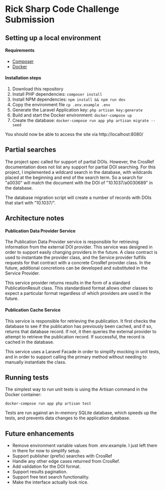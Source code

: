 # Rick Sharp Code Challenge Submission

## Setting up a local environment

#### Requirements

-   [Composer](https://getcomposer.org/download/)
-   [Docker](https://docs.docker.com/get-docker/)

#### Installation steps

1. Download this repository
2. Install PHP dependencies: `composer install`
3. Install NPM dependencies: `npm install && npm run dev`
4. Copy the environment file `cp .env.example .env`
5. Generate the Laravel Application key: `php artisan key:generate`
6. Build and start the Docker environment: `docker-compose up`
7. Create the database: `docker-compose run app php artisan migrate --seed`

You should now be able to access the site via http://localhost:8080/

## Partial searches

The project spec called for support of partial DOIs. However, the CrosRef documentation does not list any support for partial DOI searching. For this project, I implemented a wildcard search in the database, with wildcards placed at the beginning and end of the search term. So a search for "a0030" will match the document with the DOI of "10.1037/a0030689" in the database. 

The database migration script will create a number of records with DOIs that start with "10.1037/".

## Architecture notes

#### Publication Data Provider Service

The Publication Data Provider service is responsible for retrieving information from the external DOI provider. This
service was designed in order to support easily changing providers in the future. A class contract is used to instantiate
the provider class, and the Service provider fulfills requests for that contract with a concrete CrosRef provider class.
In the future, additional concretions can be developed and substituted in the Service Provider.

This service provider returns results in the form of a standard PublicationResult class. This standardised format allows
other classes to expect a particular format regardless of which providers are used in the future.

#### Publication Cache Service

This service is responsible for retrieving the publication. It first checks the database to see if the publication has
previously been cached, and if so, returns that database record. If not, it then queries the external provider to attempt
to retrieve the publication record. If successful, the record is cached in the database.

This service uses a Laravel Facade in order to simplify mocking in unit tests, and in order to support calling the
primary method without needing to manually instantiate the class.

## Running tests

The simplest way to run unit tests is using the Artisan command in the Docker container:

```
docker-compose run app php artisan test
```

Tests are run against an in-memory SQLite database, which speeds up the tests, and prevents data changes to the application database.

## Future enhancements

- Remove environment variable values from .env.example. I just left them in there for now to simplify setup.
- Support publisher (prefix) searches with CrosRef
- Handle any other edge cases returned from CrosRef.
- Add validation for the DOI format.
- Support results pagination.
- Support free text search functionality.
- Make the interface actually look nice.
